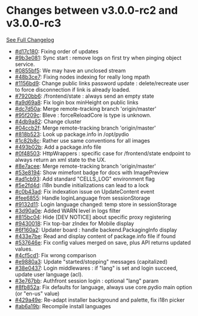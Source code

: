 # Changes between v3.0.0-rc2 and v3.0.0-rc3

[See Full Changelog](https://github.com/pydio/cells/compare/v3.0.0-rc2...v3.0.0-rc3)

- [#d17c180](https://github.com/pydio/cells/commit/d17c180046e272679f44d1ed919a5fafe61bbb9f): Fixing order of updates
- [#9b3e081](https://github.com/pydio/cells/commit/9b3e0816932775caf4b5aa523754ea9fe9670ed0): Sync start : remove logs on first try when pinging object service.
- [#0855bf5](https://github.com/pydio/cells/commit/0855bf51c6230793d4bb40b3bda1fe2b65f156cb): We may have an unclosed stream
- [#48b3ce7](https://github.com/pydio/cells/commit/48b3ce73316bcd94961e883318e774d074ff6457): Fixing nodes indexing for really long mpath
- [#1156bd9](https://github.com/pydio/cells/commit/1156bd9a8e95bbe5b5220dbe478e8975f88900d9): Change public links password update : delete/recreate user to force disconnection if link is already loaded.
- [#7920bb6](https://github.com/pydio/cells/commit/7920bb6bab29d09c869b360fa24a223b86d556a9): /frontend/state : always send an empty state
- [#a9d69a8](https://github.com/pydio/cells/commit/a9d69a85e81d7e9991a2eed89bb1fc12b9b3e871): Fix login box minHeight on public links
- [#dc7d50a](https://github.com/pydio/cells/commit/dc7d50a0c0e129517f1904c6f77efac979fd0ddf): Merge remote-tracking branch 'origin/master'
- [#95f209c](https://github.com/pydio/cells/commit/95f209ce43a10f01323db4448d6a8b3dfc9c8a2b): Bleve : forceReloadCore is type is unknown.
- [#4db9a82](https://github.com/pydio/cells/commit/4db9a826ef4badcaa27b5a807789f2ff03ac8bc4): Change cluster
- [#04ccb2f](https://github.com/pydio/cells/commit/04ccb2f8b11ace192e704b707dedf538b58c78bd): Merge remote-tracking branch 'origin/master'
- [#818b523](https://github.com/pydio/cells/commit/818b523f4d6089d29504da103e49f18fca2b5443): Look up package.info in /opt/pydio
- [#1c82b8c](https://github.com/pydio/cells/commit/1c82b8cb969b0e15915ef84de5688da6f109989e): Rather use same conventions for all images
- [#493b02b](https://github.com/pydio/cells/commit/493b02b4bf666c60e3db895642ab9f518375a0b6): Add a package.info file
- [#0f48503](https://github.com/pydio/cells/commit/0f4850338e60803028c76badc2d477e312bfc1af): HttpWrappers : specific case for /frontend/state endpoint to always return an xml state to the UX.
- [#8e7acee](https://github.com/pydio/cells/commit/8e7aceeac2cf91b00047aa56fb507840aa8b6280): Merge remote-tracking branch 'origin/master'
- [#53e8194](https://github.com/pydio/cells/commit/53e81945eafe55fd03ad3754eee2f475308d360e): Show mimefont badge for docs with ImagePreview
- [#ad1cb93](https://github.com/pydio/cells/commit/ad1cb9352b31efae08c92a929076c94ab9001507): Add standard "CELLS_LOG" environment flag
- [#5e2fd4d](https://github.com/pydio/cells/commit/5e2fd4d146ed66f54379c9c540a6d44f1200d6ef): i18n bundle initializations can lead to a lock
- [#c0b43ad](https://github.com/pydio/cells/commit/c0b43ad42175f731cc4bb4840145ef3f9005fe8c): Fix indexation issue on UpdateContent event
- [#fee6855](https://github.com/pydio/cells/commit/fee6855f1d47e132a29302aa042140cefddc735e): Handle loginLanguage from sessionStorage
- [#9132d11](https://github.com/pydio/cells/commit/9132d11f351964918b22f1071e77757bc6e23f2b): Login language changed: temp store in sessionStorage
- [#3d90a0e](https://github.com/pydio/cells/commit/3d90a0ebf5c14eecb3698cb096ff81db890a5f30): Added WARN level in logs filter
- [#815bc04](https://github.com/pydio/cells/commit/815bc04c6ad2c1d092faf0e4fde5c2a6a606fcb2): Hide [DEV NOTICE] about specific proxy registering
- [#9430018](https://github.com/pydio/cells/commit/9430018025f90bf7cdc48fc6f52e6224aa3a3c1f): Fix top-bar zIndex for Mobile display
- [#6f160a2](https://github.com/pydio/cells/commit/6f160a2487acb795109751d4948bc6f13297679a): Updater board : handle backend.PackagingInfo display
- [#433e7be](https://github.com/pydio/cells/commit/433e7be57289f7dd58da6e4cba9ea4413a19bf14): Read and display content of package.info file if found
- [#537646e](https://github.com/pydio/cells/commit/537646eb67fe8e8fc8faa1a52f20b84215eda50e): Fix config values merged on save, plus API returns updated values.
- [#4cf5cd1](https://github.com/pydio/cells/commit/4cf5cd164c3889bfd1a51b0486906c35d22dff3f): Fix wrong comparison
- [#e9880a3](https://github.com/pydio/cells/commit/e9880a37e11d758e02dd8f888d6bb6cda43edd56): Update "started/stopping" messages (capitalized)
- [#38e0437](https://github.com/pydio/cells/commit/38e0437a5211295745eecfff4e7a1b9c23a4cf14): Login middlewares : if "lang" is set and login succeed, update user language (acl).
- [#3e767bb](https://github.com/pydio/cells/commit/3e767bbedbd108566f7ea57979ded19c33427254): Authfront session login : optional "lang" param
- [#8fb852a](https://github.com/pydio/cells/commit/8fb852ab9f5d9fccbd490dd606959b7b40e5c989): Fix defaults for language, always use core.pydio main option (or "en-us" value)
- [#429a49e](https://github.com/pydio/cells/commit/429a49ed0ed3ae5d03e89e4570657b8b0ec6ed5d): Re-adapt installer background and palette, fix i18n picker
- [#ab6a19b](https://github.com/pydio/cells/commit/ab6a19b29a021a9cf89b65cc9499618247a17d77): Recompile install languages
